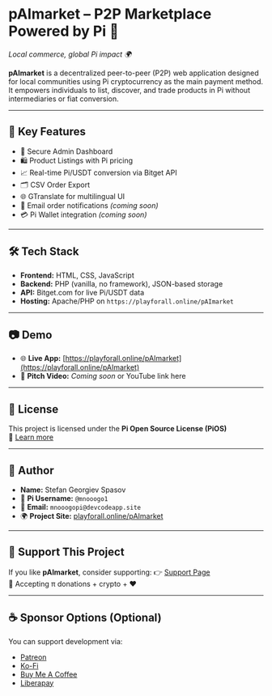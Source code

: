 # pAImarket – P2P Marketplace Powered by Pi 💱
_Local commerce, global Pi impact 🌍_

**pAImarket** is a decentralized peer-to-peer (P2P) web application designed for local communities using Pi cryptocurrency as the main payment method. It empowers individuals to list, discover, and trade products in Pi without intermediaries or fiat conversion.

---

## 🌟 Key Features
- 🔐 Secure Admin Dashboard  
- 🛍️ Product Listings with Pi pricing  
- 📈 Real-time Pi/USDT conversion via Bitget API  
- 🗂️ CSV Order Export  
- 🌐 GTranslate for multilingual UI  
- 📩 Email order notifications *(coming soon)*  
- 💳 Pi Wallet integration *(coming soon)*  

---

## 🛠️ Tech Stack
- **Frontend:** HTML, CSS, JavaScript  
- **Backend:** PHP (vanilla, no framework), JSON-based storage  
- **API:** Bitget.com for live Pi/USDT data  
- **Hosting:** Apache/PHP on `https://playforall.online/pAImarket`

---

## 📷 Demo
- 🌐 **Live App:** [https://playforall.online/pAImarket](https://playforall.online/pAImarket)
- 🎥 **Pitch Video:** _Coming soon_ or YouTube link here

---

## 📄 License
This project is licensed under the **Pi Open Source License (PiOS)**  
🔗 [Learn more](https://github.com/pi-apps/PiOS)

---

## 👤 Author
- **Name:** Stefan Georgiev Spasov  
- 🔗 **Pi Username:** `@mnooogo1`  
- 📧 **Email:** `mnooogopi@devcodeapp.site`  
- 🌍 **Project Site:** [playforall.online/pAImarket](https://playforall.online/pAImarket)

---

## 💖 Support This Project
If you like **pAImarket**, consider supporting:
👉 [Support Page](https://playforall.online/pimarket#support)  
💸 Accepting π donations + crypto + ❤️

---

## ☕ Sponsor Options (Optional)
You can support development via:
- [Patreon](https://patreon.com/)
- [Ko-Fi](https://ko-fi.com/)
- [Buy Me A Coffee](https://buymeacoffee.com/)
- [Liberapay](https://liberapay.com/)

